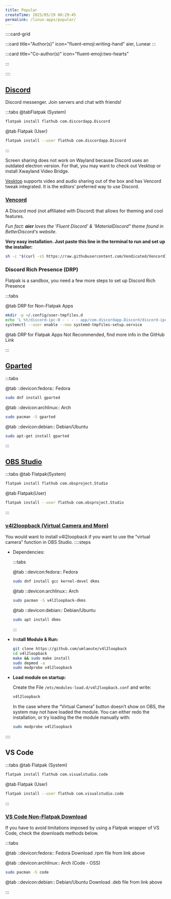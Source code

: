 ```yaml
---
title: Popular
createTime: 2025/05/29 08:29:45
permalink: /linux-apps/popular/
---
```


::::card-grid

:::card title="Author(s)" icon="fluent-emoji:writing-hand"
aier, Lunear
:::

:::card title="Co-author(s)" icon="fluent-emoji:two-hearts"

<!-- add name here -->

:::

::::

## **[Discord](https://flathub.org/apps/com.discordapp.Discord)**

Discord messenger. Join servers and chat with friends!

:::tabs
@tabFlatpak (System)

```bash
flatpak install flathub com.discordapp.Discord
```

@tab Flatpak (User)

```bash
flatpak install --user flathub com.discordapp.Discord
```

:::

Screen sharing does not work on Wayland because Discord uses an outdated electron version. For that, you may want to check out Vesktop or install Xwayland Video Bridge.

[Vesktop](./editors-choice.md#vesktop) supports video and audio sharing out of the box and has Vencord tweak integrated. It is the editors’ preferred way to use Discord.

### [Vencord](https://vencord.dev/download/)

A Discord mod (not affiliated with Discord) that allows for theming and cool features.

_Fun fact: **aier** loves the 'Fluent Discord' & 'MaterialDiscord" theme found in BetterDiscord's website._

**Very easy installation. Just paste this line in the terminal to run and set up the installer:**

```bash
sh -c "$(curl -sS https://raw.githubusercontent.com/Vendicated/VencordInstaller/main/install.sh)"
```

### Discord Rich Presence (DRP)

Flatpak is a sandbox, you need a few more steps to set up Discord Rich Presence

:::tabs

@tab DRP for Non-Flatpak Apps

```bash
mkdir -p ~/.config/user-tmpfiles.d
echo 'L %t/discord-ipc-0 - - - - app/com.discordapp.Discord/discord-ipc-0' > ~/.config/user-tmpfiles.d/discord-rpc.conf
systemctl --user enable --now systemd-tmpfiles-setup.service
```

@tab DRP for Flatpak Apps
Not Recommended, find more info in the GitHub Link

:::

## **[Gparted](https://gparted.org/download.php)**

:::tabs

@tab ::devicon:fedora:: Fedora

```bash
sudo dnf install gparted
```

@tab ::devicon:archlinux:: Arch

```bash
sudo pacman -S gparted
```

@tab ::devicon:debian:: Debian/Ubuntu

```bash
sudo apt-get install gparted
```

:::

## **[OBS Studio](https://flathub.org/apps/com.obsproject.Studio)**

:::tabs
@tab Flatpak(System)

```bash
flatpak install flathub com.obsproject.Studio
```

@tab Flatpak(User)

```bash
flatpak install --user flathub com.obsproject.Studio
```

:::

### [v4l2loopback (Virtual Camera and More)](https://github.com/umlaeute/v4l2loopback)

You would want to install v4l2loopback if you want to use the “virtual camera” function in OBS Studio.
::::steps

- Dependencies:

  :::tabs

  @tab ::devicon:fedora:: Fedora

  ```bash
  sudo dnf install gcc kernel-devel dkms
  ```

  @tab ::devicon:archlinux:: Arch

  ```bash
  sudo pacman -S v4l2loopback-dkms
  ```

  @tab ::devicon:debian:: Debian/Ubuntu

  ```bash
  sudo apt install dkms
  ```

  :::

- Ins**tall Module & Run:**

  ```bash
  git clone https://github.com/umlaeute/v4l2loopback
  cd v4l2loopback
  make && sudo make install
  sudo depmod -a
  sudo modprobe v4l2loopback
  ```

- **Load module on startup:**

  Create the File `/etc/modules-load.d/v4l2loopback.conf` and write:

  ```bash
  v4l2loopback
  ```

  In the case where the “Virtual Camera” button doesn’t show on OBS, the system may not have loaded the module. You can either redo the installation, or try loading the the module manually with:

  ```bash
  sudo modprobe v4l2loopback
  ```

::::

## **VS Code**

:::tabs
@tab Flatpak (System)

```bash
flatpak install flathub com.visualstudio.code
```

@tab Flatpak (User)

```bash
flatpak install --user flathub com.visualstudio.code
```

:::

### [VS Code Non-Flatpak Download](https://code.visualstudio.com/Download)

If you have to avoid limitations imposed by using a Flatpak wrapper of VS Code, check the downloads methods below.

:::tabs

@tab ::devicon:fedora:: Fedora
Download .rpm file from link above

@tab ::devicon:archlinux:: Arch (Code - OSS)

```bash
sudo pacman -S code
```

@tab ::devicon:debian:: Debian/Ubuntu
Download .deb file from link above

:::
